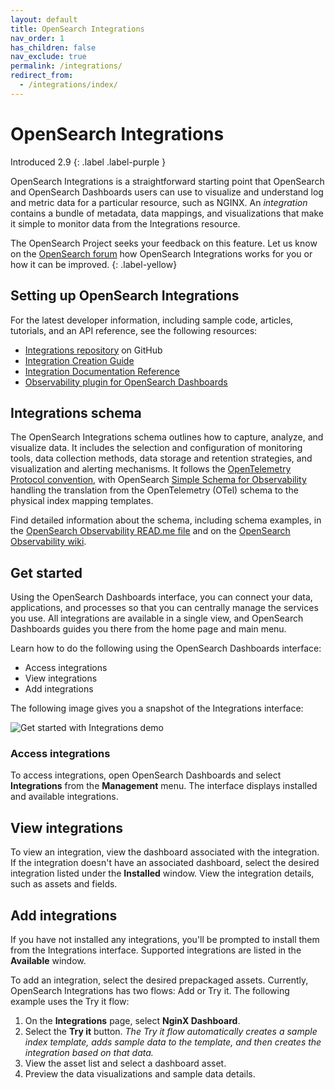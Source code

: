 ```yaml
---
layout: default
title: OpenSearch Integrations
nav_order: 1
has_children: false
nav_exclude: true
permalink: /integrations/
redirect_from:
  - /integrations/index/
---
```


# OpenSearch Integrations
Introduced 2.9
{: .label .label-purple }

OpenSearch Integrations is a straightforward starting point that OpenSearch and OpenSearch Dashboards users can use to visualize and understand log and metric data for a particular resource, such as NGINX. An _integration_ contains a bundle of metadata, data mappings, and visualizations that make it simple to monitor data from the Integrations resource.

The OpenSearch Project seeks your feedback on this feature. Let us know on the [OpenSearch forum](https://forum.opensearch.org/) how OpenSearch Integrations works for you or how it can be improved. 
{: .label-yellow}

## Setting up OpenSearch Integrations

For the latest developer information, including sample code, articles, tutorials, and an API reference, see the following resources:

- [Integrations repository](https://github.com/opensearch-project/observability/tree/e18cf354fd7720a6d5df6a6de5d53e51a9d43127/integrations) on GitHub
- [Integration Creation Guide](https://github.com/opensearch-project/dashboards-observability/wiki/Integration-Creation-Guide)
- [Integration Documentation Reference](https://github.com/opensearch-project/dashboards-observability/wiki/Integration-Documentation-Reference)
- [Observability plugin for OpenSearch Dashboards](https://github.com/opensearch-project/dashboards-observability/wiki)
 
## Integrations schema

The OpenSearch Integrations schema outlines how to capture, analyze, and visualize data. It includes the selection and configuration of monitoring tools, data collection methods, data storage and retention strategies, and visualization and alerting mechanisms. It follows the [OpenTelemetry Protocol convention](https://github.com/open-telemetry), with OpenSearch [Simple Schema for Observability](https://opensearch.org/docs/latest/observing-your-data/ssfo/) handling the translation from the OpenTelemetry (OTel) schema to the physical index mapping templates. 

Find detailed information about the schema, including schema examples, in the [OpenSearch Observability READ.me file](https://github.com/opensearch-project/opensearch-catalog/blob/main/docs/schema/observability/README.md) and on the [OpenSearch Observability wiki](https://github.com/opensearch-project/dashboards-observability/wiki/OpenSearch-Observability--Home#observability-schema).

## Get started

Using the OpenSearch Dashboards interface, you can connect your data, applications, and processes so that you can centrally manage the services you use. All integrations are available in a single view, and OpenSearch Dashboards guides you there from the home page and main menu. 

Learn how to do the following using the OpenSearch Dashboards interface:

- Access integrations
- View integrations
- Add integrations 

The following image gives you a snapshot of the Integrations interface: 

![Get started with Integrations demo]({{site.url}}{{site.baseurl}}/images/integrations/nginx-integration.gif)

### Access integrations

To access integrations, open OpenSearch Dashboards and select **Integrations** from the **Management** menu. The interface displays installed and available integrations.

## View integrations

To view an integration, view the dashboard associated with the integration. If the integration doesn't have an associated dashboard, select the desired integration listed under the **Installed** window. View the integration details, such as assets and fields. 

## Add integrations

If you have not installed any integrations, you'll be prompted to install them from the Integrations interface. Supported integrations are listed in the **Available** window. 

To add an integration, select the desired prepackaged assets. Currently, OpenSearch Integrations has two flows: Add or Try it. The following example uses the Try it flow:

1. On the **Integrations** page, select **NginX Dashboard**.
2. Select the **Try it** button. _The Try it flow automatically creates a sample index template, adds sample data to the template, and then creates the integration based on that data._
3. View the asset list and select a dashboard asset.
4. Preview the data visualizations and sample data details.  

